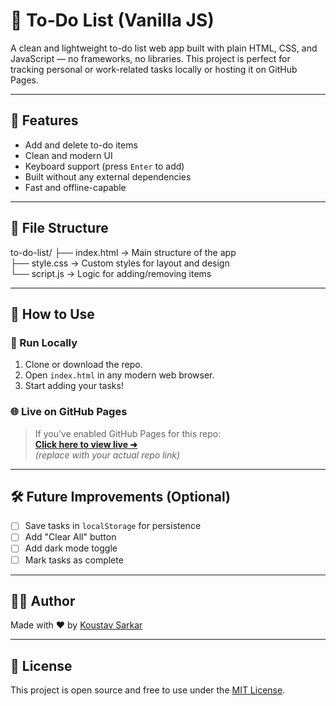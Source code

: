 # 📝 To‑Do List (Vanilla JS)

A clean and lightweight to-do list web app built with plain HTML, CSS, and JavaScript — no frameworks, no libraries. This project is perfect for tracking personal or work-related tasks locally or hosting it on GitHub Pages.

---

## 🔧 Features

- Add and delete to-do items
- Clean and modern UI
- Keyboard support (press `Enter` to add)
- Built without any external dependencies
- Fast and offline-capable

---

## 📁 File Structure

to-do-list/
├── index.html      → Main structure of the app  
├── style.css       → Custom styles for layout and design  
└── script.js       → Logic for adding/removing items

---

## 🚀 How to Use

### 📌 Run Locally
1. Clone or download the repo.
2. Open `index.html` in any modern web browser.
3. Start adding your tasks!

### 🌐 Live on GitHub Pages
> If you’ve enabled GitHub Pages for this repo:  
**[Click here to view live ➜](https://koustavcodes.github.io/to-do-list-app/)**  
*(replace with your actual repo link)*

---

## 🛠️ Future Improvements (Optional)
- [ ] Save tasks in `localStorage` for persistence
- [ ] Add "Clear All" button
- [ ] Add dark mode toggle
- [ ] Mark tasks as complete

---

## 🧑‍💻 Author

Made with ❤️ by [Koustav Sarkar](https://github.com/koustavcodes)

---

## 📜 License

This project is open source and free to use under the [MIT License](LICENSE).

